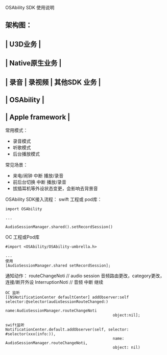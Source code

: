 OSAbility SDK 使用说明

架构图：
------------------------------
| U3D业务 	|
------------------------------
| Native原生业务 	|
------------------------------
| 录音 | 录视频 | 其他SDK 业务 |
------------------------------
| OSAbility |
------------------------------
| Apple framework 	|
------------------------------

常用模式：
- 录音模式
- 听歌模式
- 后台播放模式

常见场景：
- 来电/闹钟 中断 播放/录音
- 前后台切换 中断 播放/录音
- 拔插耳机等外设状态变更，会影响去背景音

OSAbility SDK接入流程：
swift 工程或 pod库：
```
import OSAbility

...

AudioSessionManager.shared().setRecordSession()
```
OC 工程或Pod库
```
#import <OSAbility/OSAbility-umbrella.h>

...
使用
[AudioSessionManager.shared setRecordSession];
```

通知动作：
routeChangeNoti // audio session 音频路由更改，category更改，连接/断开外设
InterruptionNoti // 音频 中断 继续

```
OC 监听
[[NSNotificationCenter defaultCenter] addObserver:self selector:@selector(audioSessionRouteChanged:)
                                                 name:AudioSessionManager.routeChangeNoti
                                               object:nil];

swift监听
NotificationCenter.default.addObserver(self, selector: #selector(xxx(info:)),
                                               name: AudioSessionManager.routeChangeNoti,
                                               object: nil)
```